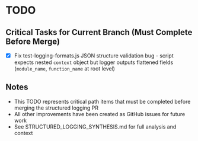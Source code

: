 # TODO

## Critical Tasks for Current Branch (Must Complete Before Merge)

- [x] Fix test-logging-formats.js JSON structure validation bug - script expects nested `context` object but logger outputs flattened fields (`module_name`, `function_name` at root level)

## Notes

- This TODO represents critical path items that must be completed before merging the structured logging PR
- All other improvements have been created as GitHub issues for future work
- See STRUCTURED_LOGGING_SYNTHESIS.md for full analysis and context
